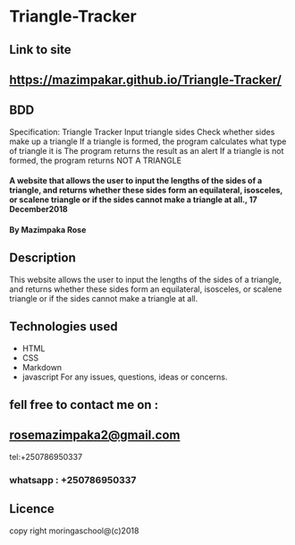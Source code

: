 # Triangle-Tracker
## Link to site
##  https://mazimpakar.github.io/Triangle-Tracker/
 ## BDD
 Specification: Triangle Tracker
  Input triangle sides
  Check whether sides make up a triangle
  If a triangle is formed, the program calculates what type of triangle it is
  The program returns the result as an alert
  If a triangle is not formed, the program returns NOT A TRIANGLE
#### A website that allows the user to input the lengths of the sides of a triangle, and returns whether these sides form an equilateral, isosceles, or scalene triangle or if the sides cannot make a triangle at all., 17 December2018
#### By **Mazimpaka Rose**
## Description
This website allows the user to input the lengths of the sides of a triangle, and returns whether these sides form an equilateral, isosceles, or scalene triangle or if the sides cannot make a triangle at all.

## Technologies used
* HTML
* CSS
* Markdown
* javascript
For any issues, questions, ideas or concerns.
## fell free to contact me on :
## rosemazimpaka2@gmail.com 
tel:+250786950337
### whatsapp : +250786950337
## Licence
copy right moringaschool@(c)2018

